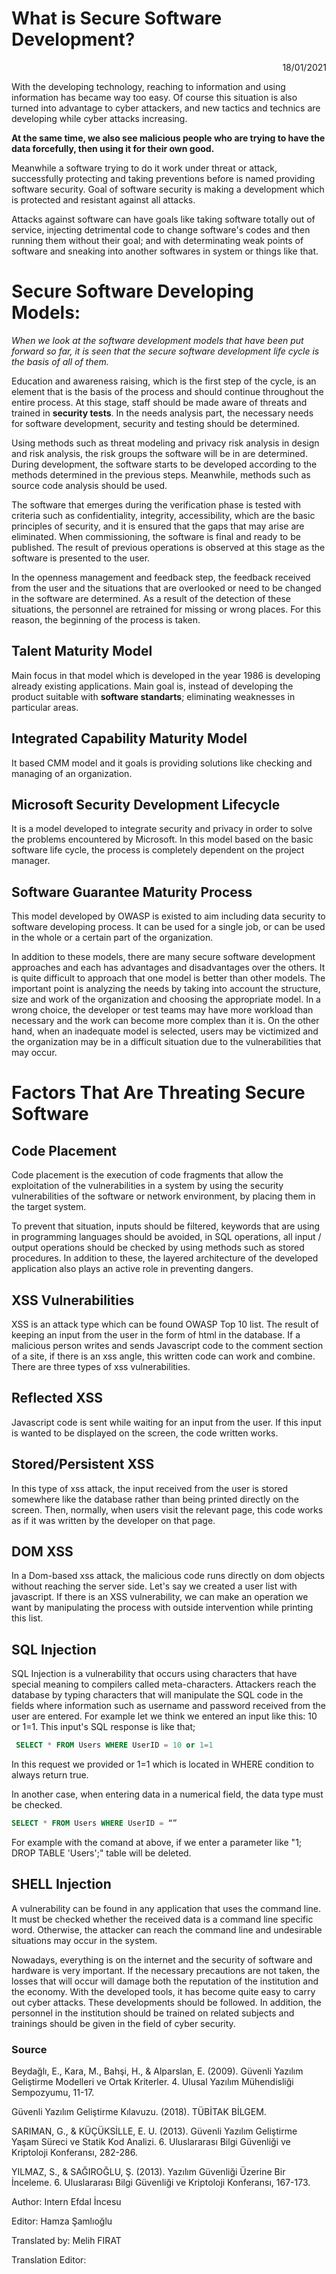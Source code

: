 # What is Secure Software Development?

<p align="right">
18/01/2021
</p>


With the developing technology, reaching to information and using information has became way too easy.
Of course this situation is also turned into advantage to cyber attackers, and new tactics and technics are developing while cyber attacks increasing.

**At the same time, we also see malicious people who are trying to have the data forcefully, then using it for their own good.**

Meanwhile a software trying to do it work under threat or attack, successfully protecting and taking preventions before is named providing software security. Goal of software security is making a development which is protected and resistant against all attacks.

Attacks against software can have goals like taking software totally out of service, injecting detrimental code to change software's codes and then running them without their goal; and with determinating weak points of software and sneaking into another softwares in system or things like that.

# Secure Software Developing Models:

*When we look at the software development models that have been put forward so far, it is seen that the secure software development life cycle is the basis of all of them.*

Education and awareness raising, which is the first step of the cycle, is an element that is the basis of the process and should continue throughout the entire process. At this stage, staff should be made aware of threats and trained in **security tests**. In the needs analysis part, the necessary needs for software development, security and testing should be determined.

Using methods such as threat modeling and privacy risk analysis in design and risk analysis, the risk groups the software will be in are determined. During development, the software starts to be developed according to the methods determined in the previous steps. Meanwhile, methods such as source code analysis should be used.

The software that emerges during the verification phase is tested with criteria such as confidentiality, integrity, accessibility, which are the basic principles of security, and it is ensured that the gaps that may arise are eliminated. When commissioning, the software is final and ready to be published. The result of previous operations is observed at this stage as the software is presented to the user.

In the openness management and feedback step, the feedback received from the user and the situations that are overlooked or need to be changed in the software are determined. As a result of the detection of these situations, the personnel are retrained for missing or wrong places. For this reason, the beginning of the process is taken.

## Talent Maturity Model

Main focus in that model which is developed in the year 1986 is developing already existing applications. Main goal is, instead of developing the product suitable with **software standarts**; eliminating weaknesses in particular areas.

## Integrated Capability Maturity Model

It based CMM model and it goals is providing solutions like checking and managing of an organization.

## Microsoft Security Development Lifecycle

It is a model developed to integrate security and privacy in order to solve the problems encountered by Microsoft. In this model based on the basic software life cycle, the process is completely dependent on the project manager.

## Software Guarantee Maturity Process

This model developed by OWASP is existed to aim including data security to software developing process. It can be used for a single job, or can be used in the whole or a certain part of the organization.

In addition to these models, there are many secure software development approaches and each has advantages and disadvantages over the others. It is quite difficult to approach that one model is better than other models. The important point is analyzing the needs by taking into account the structure, size and work of the organization and choosing the appropriate model. In a wrong choice, the developer or test teams may have more workload than necessary and the work can become more complex than it is. On the other hand, when an inadequate model is selected, users may be victimized and the organization may be in a difficult situation due to the vulnerabilities that may occur.

# Factors That Are Threating Secure Software

## Code Placement

Code placement is the execution of code fragments that allow the exploitation of the vulnerabilities in a system by using the security vulnerabilities of the software or network environment, by placing them in the target system.

To prevent that situation, inputs should be filtered, keywords that are using in programming languages should be avoided, in SQL operations, all input / output operations should be checked by using methods such as stored procedures. In addition to these, the layered architecture of the developed application also plays an active role in preventing dangers.

## XSS Vulnerabilities

XSS is an attack type which can be found OWASP Top 10 list. The result of keeping an input from the user in the form of html in the database. If a malicious person writes and sends Javascript code to the comment section of a site, if there is an xss angle, this written code can work and combine. There are three types of xss vulnerabilities.

## Reflected XSS

Javascript code is sent while waiting for an input from the user. If this input is wanted to be displayed on the screen, the code written works.

## Stored/Persistent XSS

In this type of xss attack, the input received from the user is stored somewhere like the database rather than being printed directly on the screen. Then, normally, when users visit the relevant page, this code works as if it was written by the developer on that page.

## DOM XSS

In a Dom-based xss attack, the malicious code runs directly on dom objects without reaching the server side. Let's say we created a user list with javascript. If there is an XSS vulnerability, we can make an operation we want by manipulating the process with outside intervention while printing this list.

## SQL Injection

SQL Injection is a vulnerability that occurs using characters that have special meaning to compilers called meta-characters. Attackers reach the database by typing characters that will manipulate the SQL code in the fields where information such as username and password received from the user are entered. For example let we think we entered an input like this: 10 or 1=1. This input's SQL response is like that;


``` SQL
 SELECT * FROM Users WHERE UserID = 10 or 1=1
```

In this request we provided or 1=1 which is located in WHERE condition to always return true.

In another case, when entering data in a numerical field, the data type must be checked.

``` SQL
SELECT * FROM Users WHERE UserID = “”
```

For example with the comand at above, if we enter a parameter like "1; DROP TABLE 'Users';" table will be deleted.

## SHELL Injection

A vulnerability can be found in any application that uses the command line. It must be checked whether the received data is a command line specific word. Otherwise, the attacker can reach the command line and undesirable situations may occur in the system.

Nowadays, everything is on the internet and the security of software and hardware is very important. If the necessary precautions are not taken, the losses that will occur will damage both the reputation of the institution and the economy. With the developed tools, it has become quite easy to carry out cyber attacks. These developments should be followed. In addition, the personnel in the institution should be trained on related subjects and trainings should be given in the field of cyber security.

### Source

Beydağlı, E., Kara, M., Bahşi, H., & Alparslan, E. (2009). Güvenli Yazılım Geliştirme Modelleri ve Ortak Kriterler. 4. Ulusal Yazılım Mühendisliği Sempozyumu, 11-17.

Güvenli Yazılım Geliştirme Kılavuzu. (2018). TÜBİTAK BİLGEM.

SARIMAN, G., & KÜÇÜKSİLLE, E. U. (2013). Güvenli Yazılım Geliştirme Yaşam Süreci ve Statik Kod Analizi. 6. Uluslararası Bilgi Güvenliği ve Kriptoloji Konferansı, 282-286.

YILMAZ, S., & SAĞIROĞLU, Ş. (2013). Yazılım Güvenliği Üzerine Bir İnceleme. 6. Uluslararası Bilgi Güvenliği ve Kriptoloji Konferansı, 167-173.

Author: Intern Efdal İncesu

Editor: Hamza Şamlıoğlu

Translated by: Melih FIRAT

Translation Editor:





